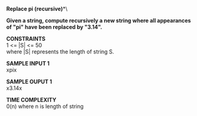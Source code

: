 **Replace pi (recursive)***\

**Given a string, compute recursively a new string where all appearances of "pi" have been replaced by "3.14".**

**CONSTRAINTS**\
1 <= |S| <= 50\
where |S| represents the length of string S.

**SAMPLE INPUT 1**\
xpix

**SAMPLE OUPUT 1**\
x3.14x

**TIME COMPLEXITY**\
0(n) where n is length of string